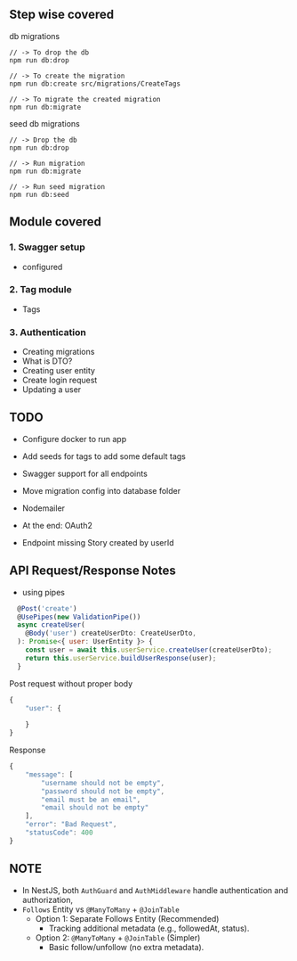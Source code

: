 


## Step wise covered

db migrations
```shell
// -> To drop the db
npm run db:drop

// -> To create the migration
npm run db:create src/migrations/CreateTags

// -> To migrate the created migration
npm run db:migrate
 ```

seed db migrations
```shell
// -> Drop the db
npm run db:drop

// -> Run migration
npm run db:migrate

// -> Run seed migration
npm run db:seed
 ```

## Module covered
### 1. Swagger setup
- configured
### 2. Tag module
- Tags
### 3. Authentication
- Creating migrations
- What is DTO?
- Creating user entity
- Create login request
- Updating a user





## TODO
- Configure docker to run app
- Add seeds for tags to add some default tags
- Swagger support for all endpoints
- Move migration config into database folder
- Nodemailer
- At the end: OAuth2


- Endpoint missing Story created by userId



## API Request/Response Notes

- using pipes
```js
  @Post('create')
  @UsePipes(new ValidationPipe())
  async createUser(
    @Body('user') createUserDto: CreateUserDto,
  ): Promise<{ user: UserEntity }> {
    const user = await this.userService.createUser(createUserDto);
    return this.userService.buildUserResponse(user);
  }
```

Post request without proper body
```js
{
    "user": {
         
    }
}
```

Response
```js
{
    "message": [
        "username should not be empty",
        "password should not be empty",
        "email must be an email",
        "email should not be empty"
    ],
    "error": "Bad Request",
    "statusCode": 400
}
```


## NOTE
- In NestJS, both `AuthGuard` and `AuthMiddleware` handle authentication and authorization,
- `Follows` Entity vs `@ManyToMany` + `@JoinTable`
   - Option 1: Separate Follows Entity (Recommended) 
      - Tracking additional metadata (e.g., followedAt, status).
   - Option 2: `@ManyToMany` + `@JoinTable` (Simpler)
      - Basic follow/unfollow (no extra metadata).